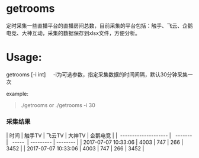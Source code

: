 # getrooms
定时采集一些直播平台的直播房间总数，目前采集的平台包括：触手、飞云、企鹅电竞、大神互动，采集的数据保存到xlsx文件，方便分析。

# Usage:
getrooms   [-i int]	
     -i为可选参数，指定采集数据的时间间隔，默认30分钟采集一次

example:
>./getrooms  or  ./getrooms -i 30


### 采集结果

|        时间           |   触手TV  |   飞云TV | 大神TV     | 企鹅电竞  |
|  -------------------- |   ------- |   -----  | --------- | --------  | 
|  2017-07-07 10:33:06  |   4003    |   747    |     266   |   3452    | 
|  2017-07-07 10:33:06  |   4003    |   747    |     266   |   3452    | 
